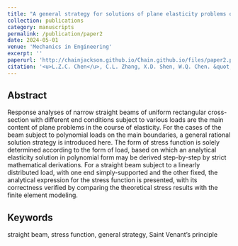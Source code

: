 ```yaml
---
title: "A general strategy for solutions of plane elasticity problems of straight beams"
collection: publications
category: manuscripts
permalink: /publication/paper2
date: 2024-05-01
venue: 'Mechanics in Engineering'
excerpt: ''
paperurl: 'http://chainjackson.github.io/Chain.github.io/files/paper2.pdf'
citation: '<u>L.Z.C. Chen</u>, C.L. Zhang, X.D. Shen, W.Q. Chen. &quot;A general strategy for solutions of plane elasticity problems of straight beams. &quot; <i>Mechanics in Engineering</i>, 2024, 46(6):1271-1277. https://lxsj.cstam.org.cn/en/article/doi/10.6052/1000-0879-24-086'
---
```


## Abstract
Response analyses of narrow straight beams of uniform rectangular cross-section with different end conditions subject to various loads are the main content of plane problems in the course of elasticity. For the cases of the beam subject to polynomial loads on the main boundaries, a general rational solution strategy is introduced here. The form of stress function is solely determined according to the form of load, based on which an analytical elasticity solution in polynomial form may be derived step-by-step by strict mathematical derivations. For a straight beam subject to a linearly distributed load, with one end simply-supported and the other fixed, the analytical expression for the stress function is presented, with its correctness verified by comparing the theoretical stress results with the finite element modeling.

## Keywords
straight beam, stress function, general strategy, Saint Venant’s principle
